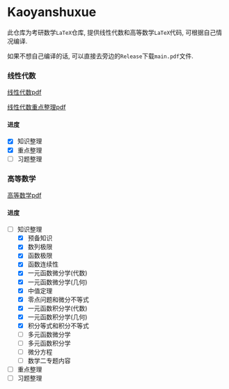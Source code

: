 # Kaoyanshuxue
此仓库为考研数学`LaTeX`仓库, 提供线性代数和高等数学`LaTeX`代码, 可根据自己情况编译.

如果不想自己编译的话, 可以直接去旁边的`Release`下载`main.pdf`文件.

### 线性代数
[线性代数pdf](线性代数/out/main.pdf)

[线性代数重点整理pdf](线性代数/重点/out/main.pdf)

#### 进度
- [x] 知识整理
- [x] 重点整理
- [ ] 习题整理

### 高等数学
[高等数学pdf](高等数学/out/main.pdf)

#### 进度
- [ ] 知识整理
  - [x] 预备知识
  - [x] 数列极限
  - [x] 函数极限
  - [x] 函数连续性
  - [x] 一元函数微分学(代数)
  - [x] 一元函数微分学(几何)
  - [x] 中值定理
  - [x] 零点问题和微分不等式
  - [x] 一元函数积分学(代数)
  - [x] 一元函数积分学(几何)
  - [x] 积分等式和积分不等式
  - [ ] 多元函数微分学
  - [ ] 多元函数积分学
  - [ ] 微分方程
  - [ ] 数学二专题内容
- [ ] 重点整理
- [ ] 习题整理
